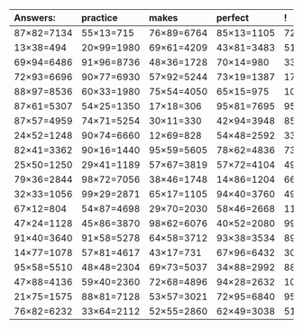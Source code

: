 | Answers: | practice | makes | perfect | ! |
| :--- | :--- | :--- | :--- | :--- |
| 87×82=7134 | 55×13=715 | 76×89=6764 | 85×13=1105 | 72×10=720 | 
| 13×38=494 | 20×99=1980 | 69×61=4209 | 43×81=3483 | 51×29=1479 | 
| 69×94=6486 | 91×96=8736 | 48×36=1728 | 70×14=980 | 33×99=3267 | 
| 72×93=6696 | 90×77=6930 | 57×92=5244 | 73×19=1387 | 17×88=1496 | 
| 88×97=8536 | 60×33=1980 | 75×54=4050 | 65×15=975 | 10×13=130 | 
| 87×61=5307 | 54×25=1350 | 17×18=306 | 95×81=7695 | 95×27=2565 | 
| 87×57=4959 | 74×71=5254 | 30×11=330 | 42×94=3948 | 85×90=7650 | 
| 24×52=1248 | 90×74=6660 | 12×69=828 | 54×48=2592 | 33×54=1782 | 
| 82×41=3362 | 90×16=1440 | 95×59=5605 | 78×62=4836 | 73×76=5548 | 
| 25×50=1250 | 29×41=1189 | 57×67=3819 | 57×72=4104 | 49×61=2989 | 
| 79×36=2844 | 98×72=7056 | 38×46=1748 | 14×86=1204 | 66×17=1122 | 
| 32×33=1056 | 99×29=2871 | 65×17=1105 | 94×40=3760 | 49×31=1519 | 
| 67×12=804 | 54×87=4698 | 29×70=2030 | 58×46=2668 | 11×66=726 | 
| 47×24=1128 | 45×86=3870 | 98×62=6076 | 40×52=2080 | 99×42=4158 | 
| 91×40=3640 | 91×58=5278 | 64×58=3712 | 93×38=3534 | 89×63=5607 | 
| 14×77=1078 | 57×81=4617 | 43×17=731 | 67×96=6432 | 30×53=1590 | 
| 95×58=5510 | 48×48=2304 | 69×73=5037 | 34×88=2992 | 88×53=4664 | 
| 47×88=4136 | 59×40=2360 | 72×68=4896 | 94×28=2632 | 10×72=720 | 
| 21×75=1575 | 88×81=7128 | 53×57=3021 | 72×95=6840 | 95×40=3800 | 
| 76×82=6232 | 33×64=2112 | 52×55=2860 | 62×49=3038 | 51×67=3417 | 
